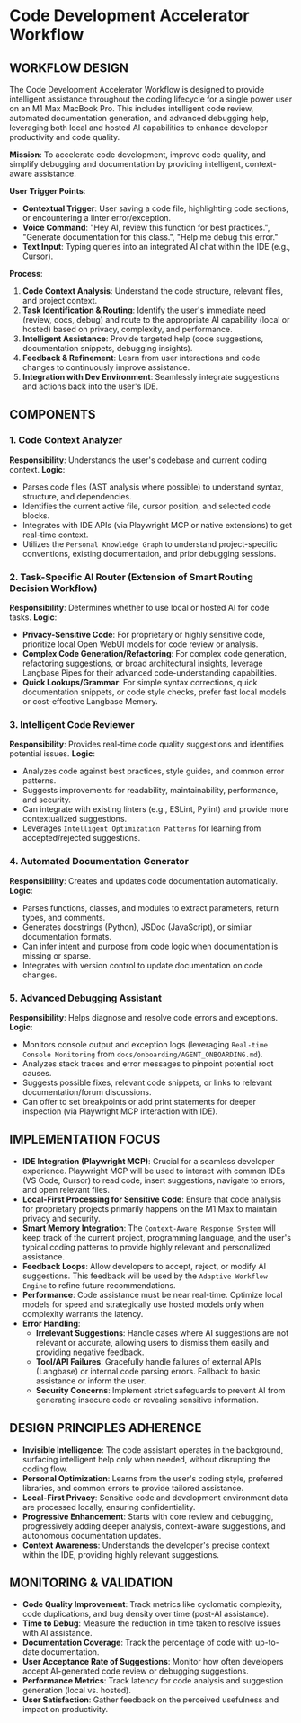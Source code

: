 # Code Development Accelerator Workflow

## WORKFLOW DESIGN

The Code Development Accelerator Workflow is designed to provide intelligent assistance throughout the coding lifecycle for a single power user on an M1 Max MacBook Pro. This includes intelligent code review, automated documentation generation, and advanced debugging help, leveraging both local and hosted AI capabilities to enhance developer productivity and code quality.

**Mission**: To accelerate code development, improve code quality, and simplify debugging and documentation by providing intelligent, context-aware assistance.

**User Trigger Points**: 
*   **Contextual Trigger**: User saving a code file, highlighting code sections, or encountering a linter error/exception.
*   **Voice Command**: "Hey AI, review this function for best practices.", "Generate documentation for this class.", "Help me debug this error."
*   **Text Input**: Typing queries into an integrated AI chat within the IDE (e.g., Cursor).

**Process**:
1.  **Code Context Analysis**: Understand the code structure, relevant files, and project context.
2.  **Task Identification & Routing**: Identify the user's immediate need (review, docs, debug) and route to the appropriate AI capability (local or hosted) based on privacy, complexity, and performance.
3.  **Intelligent Assistance**: Provide targeted help (code suggestions, documentation snippets, debugging insights).
4.  **Feedback & Refinement**: Learn from user interactions and code changes to continuously improve assistance.
5.  **Integration with Dev Environment**: Seamlessly integrate suggestions and actions back into the user's IDE.

## COMPONENTS

### 1. Code Context Analyzer
**Responsibility**: Understands the user's codebase and current coding context.
**Logic**: 
*   Parses code files (AST analysis where possible) to understand syntax, structure, and dependencies.
*   Identifies the current active file, cursor position, and selected code blocks.
*   Integrates with IDE APIs (via Playwright MCP or native extensions) to get real-time context.
*   Utilizes the `Personal Knowledge Graph` to understand project-specific conventions, existing documentation, and prior debugging sessions.

### 2. Task-Specific AI Router (Extension of Smart Routing Decision Workflow)
**Responsibility**: Determines whether to use local or hosted AI for code tasks.
**Logic**: 
*   **Privacy-Sensitive Code**: For proprietary or highly sensitive code, prioritize local Open WebUI models for code review or analysis.
*   **Complex Code Generation/Refactoring**: For complex code generation, refactoring suggestions, or broad architectural insights, leverage Langbase Pipes for their advanced code-understanding capabilities.
*   **Quick Lookups/Grammar**: For simple syntax corrections, quick documentation snippets, or code style checks, prefer fast local models or cost-effective Langbase Memory.

### 3. Intelligent Code Reviewer
**Responsibility**: Provides real-time code quality suggestions and identifies potential issues.
**Logic**: 
*   Analyzes code against best practices, style guides, and common error patterns.
*   Suggests improvements for readability, maintainability, performance, and security.
*   Can integrate with existing linters (e.g., ESLint, Pylint) and provide more contextualized suggestions.
*   Leverages `Intelligent Optimization Patterns` for learning from accepted/rejected suggestions.

### 4. Automated Documentation Generator
**Responsibility**: Creates and updates code documentation automatically.
**Logic**: 
*   Parses functions, classes, and modules to extract parameters, return types, and comments.
*   Generates docstrings (Python), JSDoc (JavaScript), or similar documentation formats.
*   Can infer intent and purpose from code logic when documentation is missing or sparse.
*   Integrates with version control to update documentation on code changes.

### 5. Advanced Debugging Assistant
**Responsibility**: Helps diagnose and resolve code errors and exceptions.
**Logic**: 
*   Monitors console output and exception logs (leveraging `Real-time Console Monitoring` from `docs/onboarding/AGENT_ONBOARDING.md`).
*   Analyzes stack traces and error messages to pinpoint potential root causes.
*   Suggests possible fixes, relevant code snippets, or links to relevant documentation/forum discussions.
*   Can offer to set breakpoints or add print statements for deeper inspection (via Playwright MCP interaction with IDE).

## IMPLEMENTATION FOCUS

*   **IDE Integration (Playwright MCP)**: Crucial for a seamless developer experience. Playwright MCP will be used to interact with common IDEs (VS Code, Cursor) to read code, insert suggestions, navigate to errors, and open relevant files.
*   **Local-First Processing for Sensitive Code**: Ensure that code analysis for proprietary projects primarily happens on the M1 Max to maintain privacy and security.
*   **Smart Memory Integration**: The `Context-Aware Response System` will keep track of the current project, programming language, and the user's typical coding patterns to provide highly relevant and personalized assistance.
*   **Feedback Loops**: Allow developers to accept, reject, or modify AI suggestions. This feedback will be used by the `Adaptive Workflow Engine` to refine future recommendations.
*   **Performance**: Code assistance must be near real-time. Optimize local models for speed and strategically use hosted models only when complexity warrants the latency.
*   **Error Handling**: 
    *   **Irrelevant Suggestions**: Handle cases where AI suggestions are not relevant or accurate, allowing users to dismiss them easily and providing negative feedback.
    *   **Tool/API Failures**: Gracefully handle failures of external APIs (Langbase) or internal code parsing errors. Fallback to basic assistance or inform the user.
    *   **Security Concerns**: Implement strict safeguards to prevent AI from generating insecure code or revealing sensitive information.

## DESIGN PRINCIPLES ADHERENCE

*   **Invisible Intelligence**: The code assistant operates in the background, surfacing intelligent help only when needed, without disrupting the coding flow.
*   **Personal Optimization**: Learns from the user's coding style, preferred libraries, and common errors to provide tailored assistance.
*   **Local-First Privacy**: Sensitive code and development environment data are processed locally, ensuring confidentiality.
*   **Progressive Enhancement**: Starts with core review and debugging, progressively adding deeper analysis, context-aware suggestions, and autonomous documentation updates.
*   **Context Awareness**: Understands the developer's precise context within the IDE, providing highly relevant suggestions.

## MONITORING & VALIDATION

*   **Code Quality Improvement**: Track metrics like cyclomatic complexity, code duplications, and bug density over time (post-AI assistance).
*   **Time to Debug**: Measure the reduction in time taken to resolve issues with AI assistance.
*   **Documentation Coverage**: Track the percentage of code with up-to-date documentation.
*   **User Acceptance Rate of Suggestions**: Monitor how often developers accept AI-generated code review or debugging suggestions.
*   **Performance Metrics**: Track latency for code analysis and suggestion generation (local vs. hosted).
*   **User Satisfaction**: Gather feedback on the perceived usefulness and impact on productivity.